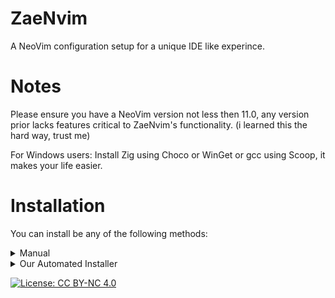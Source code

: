 # ZaeNvim
A NeoVim configuration setup for a unique IDE like experince.

# Notes
Please ensure you have a NeoVim version not less then 11.0, any version prior lacks features critical to ZaeNvim's functionality. (i learned this the hard way, trust me)

For Windows users:
Install Zig using Choco or WinGet or gcc using Scoop, it makes your life easier.

# Installation
You can install be any of the following methods:

<details>
  <summary>Manual</summary>
  
  **1. Backup your current config**<br><br>
    Windows (PowerShell):
    <pre>Rename-Item -Path "$env:LOCALAPPDATA\nvim" -NewName "nvim.bak"</pre>
    Windows (cmd):
    <pre>cd %LOCALAPPDATA%
ren nvim nvim.bak</pre>
    Basically anything else:
    <pre>mv ~/.config/nvim ~/.config/nvim.bak</pre>
  **2. Clone the ZaeNvim config files into the NeoVim config directory**<br><br>
    Windows Global:
    <pre>git clone https://github.com/zaetrix/zaenvim.git %LOCALAPPDATA%/nvim</pre>
    Others:
    <pre>git clone https://github.con/zaetrix/zaenvim.git ~/.config/nvim/</pre>
  **3. (Optional) Remove the GitHub repo files**<br><br>
    Windows (cmd):
    <pre>cd %LOCALAPPDATA%\nvim
    del README.md
    del LICENSE
    rmdir /s /q .git
    </pre>
    Windows (PowerShell):
    <pre>cd %LOCALAPPDATA%\nvim
    del README.md
    del LICENSE
    Remove-Item -Path ".git" -Recurse -Force
    </pre>
    Others:
    <pre>cd ~/.config/nvim
    rm -rf LICENSE README.md .git</pre>
  **4. Run NeoVim to finish setup**
  **5. Give yourself a round of applause**
</details>
<details>
  <summary>Our Automated Installer</summary>
  
  **Windows**
  Download and run this .bat file:
  <a href=http://zaenvim.host.zaetrix.org/install.bat>ZaeNvim Installer</a>
</details>

[![License: CC BY-NC 4.0](https://img.shields.io/badge/License-CC%20BY--NC--SA%204.0-lightgrey.svg)](https://creativecommons.org/licenses/by-nc-sa/4.0/)
